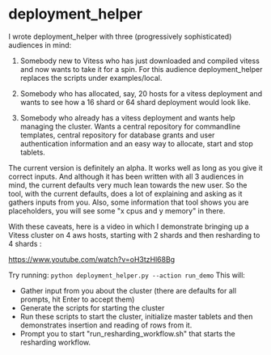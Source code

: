 # deployment_helper

I wrote deployment_helper with three (progressively sophisticated)
audiences in mind:

1. Somebody new to Vitess who has just downloaded and compiled vitess and now wants to take it for a spin. For this audience deployment_helper replaces the scripts under examples/local.

2. Somebody who has allocated, say, 20 hosts for a vitess deployment and wants to see how a 16 shard or 64 shard deployment would look like.

3. Somebody who already has a vitess deployment and wants help managing the cluster. Wants a central repository for commandline templates, central repository for database grants and user authentication information and an easy way to allocate, start and stop tablets.

The current version is definitely an alpha. It works well as long as
you give it correct inputs. And although it has been written with all 3 audiences in mind, the current defaults very much lean towards the new user. So the tool, with the current defaults, does a lot of explaining and asking as it gathers inputs from you. Also, some information that tool shows you are placeholders, you will see some "x cpus and y memory" in there.

With these caveats, here is a video in which I demonstrate  bringing up a Vitess cluster on 4 aws hosts, starting with 2 shards and then resharding to 4 shards :

https://www.youtube.com/watch?v=oH3tzHl68Bg

Try running:
```python deployment_helper.py --action run_demo```
This will:

+ Gather input from you about the cluster (there are defaults for all prompts, hit Enter to accept them)
+ Generate the scripts for starting the cluster
+ Run these scripts to start the cluster, initialize master tablets and then demonstrates insertion and reading of rows from it.
+ Prompt you to start "run_resharding_workflow.sh" that starts the resharding workflow.
